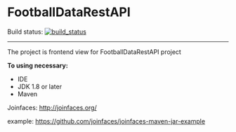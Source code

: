 # FootballDataRestAPI
Build status: [![build_status](https://travis-ci.com/AnGo84/FootballGamble.svg?branch=master)](https://travis-ci.com/AnGo84/FootballGamble.svg)
- - -
The project is frontend view for FootballDataRestAPI project

**To using necessary:**

- IDE
- JDK 1.8 or later
- Maven

Joinfaces:
http://joinfaces.org/

example: https://github.com/joinfaces/joinfaces-maven-jar-example

